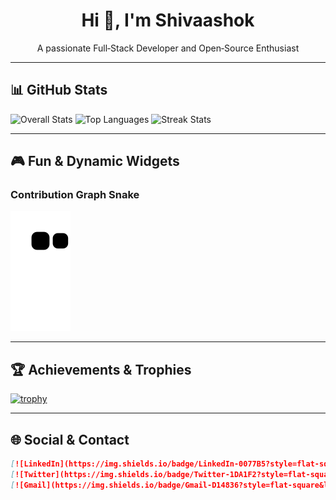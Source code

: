 <!-- 🌟 GitHub Profile README for Shivaashok -->

<h1 align="center">Hi 👋, I'm Shivaashok</h1>
<p align="center">A passionate Full‑Stack Developer and Open‑Source Enthusiast</p>

---

## 📊 GitHub Stats

![Overall Stats](https://github-readme-stats.vercel.app/api?username=Shivaashok&show_icons=true&theme=tokyonight&count_private=true)
![Top Languages](https://github-readme-stats.vercel.app/api/top-langs/?username=Shivaashok&layout=compact&theme=tokyonight)
![Streak Stats](https://github-readme-streak-stats.herokuapp.com/?user=Shivaashok&theme=tokyonight)

---

## 🎮 Fun & Dynamic Widgets

### Contribution Graph Snake
![Snake animation](https://github.com/madushadhanushka/github-readme/blob/output/github-contribution-snake.svg)
<!-- Uses Platane/snk GitHub Action -->
<!-- Setup referenced from a popular widget collection :contentReference[oaicite:1]{index=1} -->

---

## 🏆 Achievements & Trophies
[![trophy](https://github-profile-trophy.vercel.app/?username=Shivaashok&theme=darkhub)](https://github.com/ryo-ma/github-profile-trophy)

---

## 🌐 Social & Contact

```md
[![LinkedIn](https://img.shields.io/badge/LinkedIn-0077B5?style=flat-square&logo=linkedin)]
[![Twitter](https://img.shields.io/badge/Twitter-1DA1F2?style=flat-square&logo=twitter)]
[![Gmail](https://img.shields.io/badge/Gmail-D14836?style=flat-square&logo=gmail)]
